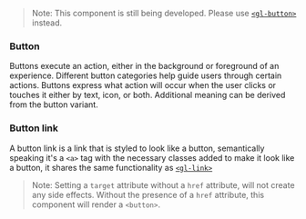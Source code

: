 > Note: This component is still being developed. Please use [`<gl-button>`] instead.

### Button

Buttons execute an action, either in the background or foreground of an experience. Different button categories help guide users through certain actions. Buttons express what action will occur when the user clicks or touches it either by text, icon, or both. Additional meaning can be derived from the button variant.

### Button link

A button link is a link that is styled to look like a button, semantically speaking it's a `<a>` tag
with the necessary classes added to make it look like a button, it shares the same functionality as [`<gl-link>`]

> Note: Setting a `target` attribute without a `href` attribute, will not create any side effects. Without the presence of a `href` attribute, this component will render a `<button>`.

[`<gl-button>`]: https://gitlab.com/gitlab-org/gitlab-ui/blob/master/documentation/button.md
[`<gl-link>`]: https://gitlab.com/gitlab-org/gitlab-ui/blob/master/documentation/link.md
